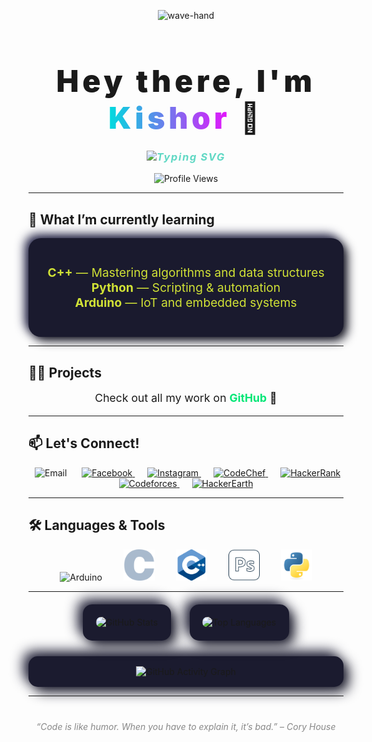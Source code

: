 <p align="center">
  <img src="https://media.giphy.com/media/3o6ZtpxSZbQRRnwCKQ/giphy.gif" width="120" alt="wave-hand" />
</p>

<h1 align="center" style="font-weight:900; font-size:3rem; letter-spacing:0.12em;">
  Hey there, I'm 
  <span style="background: linear-gradient(90deg, #00DBDE 0%, #FC00FF 100%); -webkit-background-clip: text; -webkit-text-fill-color: transparent; font-weight: 900;">
    Kishor
  </span> 👋
</h1>


<h3 align="center" style="font-weight:700; font-style: italic; color:#8e8e8e; letter-spacing: 0.1em; margin-top: -0.6rem;">
  <a href="https://github.com/numbkishor" target="_blank" rel="noopener" style="color:#60d8c4; text-decoration:none;">
    <img src="https://readme-typing-svg.herokuapp.com?font=Fira+Code&size=24&duration=7000&pause=1000&color=FF61FF&center=true&vCenter=true&width=650&lines=A+curious+Computer+Science+student;Exploring+the+world+of+code+%F0%9F%92%BB" alt="Typing SVG" />
  </a>
</h3>


<p align="center" style="margin-top:1rem;">
  <img src="https://komarev.com/ghpvc/?username=numbkishor&label=Profile%20views&color=ff61ff&style=flat-square" alt="Profile Views" />
</p>


---

## 🌱 What I’m currently learning

<div align="center" style="max-width:600px; background: #1a1a2e; border-radius:20px; padding:1.5rem; box-shadow: 6px 6px 16px #0d0d1a, -6px -6px 16px #26264a;">
  
  <ul style="list-style-type:none; font-size:1.2rem; color:#d1e236; padding-left:0;">
    <li> <b>C++</b> — Mastering algorithms and data structures</li>
    <li> <b>Python</b> — Scripting & automation</li>
    <li> <b>Arduino</b> — IoT and embedded systems</li>
  </ul>
  
</div>

---

## 👨‍💻 Projects

<p align="center" style="font-size:1.1rem;">
  Check out all my work on <a href="https://github.com/numbkishor?tab=repositories" target="_blank" style="font-weight:bold; color:#00e676; text-decoration:none;">GitHub</a> 🚀
</p>

---

## 📫 Let's Connect!

<p align="center">
  <a href="mailto:contact.kishrcreates@gmail.com" style="text-decoration:none; margin:0 10px;">
    <img src="https://img.shields.io/badge/-Email-c14438?style=for-the-badge&logo=gmail&logoColor=white" alt="Email" />
  </a>
  <a href="https://fb.com/install.io" target="_blank" rel="noopener" title="Facebook" style="margin:0 10px;">
    <img src="https://img.shields.io/badge/-Facebook-1877F2?style=for-the-badge&logo=facebook&logoColor=white" alt="Facebook" />
  </a>
  <a href="https://instagram.com/kishhh__or" target="_blank" rel="noopener" title="Instagram" style="margin:0 10px;">
    <img src="https://img.shields.io/badge/-Instagram-E4405F?style=for-the-badge&logo=instagram&logoColor=white" alt="Instagram" />
  </a>
  <a href="https://www.codechef.com/users/kishor_15" target="_blank" rel="noopener" title="CodeChef" style="margin:0 10px;">
    <img src="https://img.shields.io/badge/-CodeChef-5B4638?style=for-the-badge&logo=codechef&logoColor=white" alt="CodeChef" />
  </a>
  <a href="https://www.hackerrank.com/kishorarbo18" target="_blank" rel="noopener" title="HackerRank" style="margin:0 10px;">
    <img src="https://img.shields.io/badge/-HackerRank-2EC866?style=for-the-badge&logo=hackerrank&logoColor=white" alt="HackerRank" />
  </a>
  <a href="https://codeforces.com/profile/kishor_18" target="_blank" rel="noopener" title="Codeforces" style="margin:0 10px;">
    <img src="https://img.shields.io/badge/-Codeforces-1F8ACB?style=for-the-badge&logo=codeforces&logoColor=white" alt="Codeforces" />
  </a>
  <a href="https://www.hackerearth.com/@sadghoul75" target="_blank" rel="noopener" title="HackerEarth" style="margin:0 10px;">
    <img src="https://img.shields.io/badge/-HackerEarth-323754?style=for-the-badge&logo=hackerearth&logoColor=white" alt="HackerEarth" />
  </a>
</p>

---

## 🛠️ Languages & Tools

<p align="center" style="margin-top:10px;">
  <img src="https://cdn.worldvectorlogo.com/logos/arduino-1.svg" alt="Arduino" width="50" height="50" style="margin:0 15px;" />
  <img src="https://raw.githubusercontent.com/devicons/devicon/master/icons/c/c-original.svg" alt="C" width="50" height="50" style="margin:0 15px;" />
  <img src="https://raw.githubusercontent.com/devicons/devicon/master/icons/cplusplus/cplusplus-original.svg" alt="C++" width="50" height="50" style="margin:0 15px;" />
  <img src="https://raw.githubusercontent.com/devicons/devicon/master/icons/photoshop/photoshop-line.svg" alt="Photoshop" width="50" height="50" style="margin:0 15px;" />
  <img src="https://raw.githubusercontent.com/devicons/devicon/master/icons/python/python-original.svg" alt="Python" width="50" height="50" style="margin:0 15px;" />
</p>

---

<div align="center" style="display:flex; justify-content:center; gap:30px; flex-wrap: wrap; margin-top:20px;">
  
  <div style="background:#1b1b2f; padding:1.3rem; border-radius:15px; box-shadow: 8px 8px 20px #141425, -8px -8px 20px #222238;">
    <img src="https://github-readme-stats.vercel.app/api?username=numbkishor&show_icons=true&hide_title=true&count_private=true&theme=radical" alt="GitHub Stats" width="320" style="border-radius:12px;" />
  </div>
  
  <div style="background:#1b1b2f; padding:1.3rem; border-radius:15px; box-shadow: 8px 8px 20px #141425, -8px -8px 20px #222238;">
    <img src="https://github-readme-stats.vercel.app/api/top-langs/?username=numbkishor&layout=compact&theme=radical" alt="Top Languages" width="320" style="border-radius:12px;" />
  </div>
  
</div>

<div align="center" style="margin-top: 25px; background:#1b1b2f; padding:1rem; border-radius:15px; box-shadow: 8px 8px 20px #141425, -8px -8px 20px #222238; max-width:700px; margin-left:auto; margin-right:auto;">
  <img src="https://activity-graph.herokuapp.com/graph?username=numbkishor&theme=react-dark&area=true&hide_border=true" alt="GitHub Activity Graph" />
</div>

---

<p align="center" style="margin-top:40px; font-style: italic; color:#888;">
  “Code is like humor. When you have to explain it, it’s bad.” – Cory House
</p>
